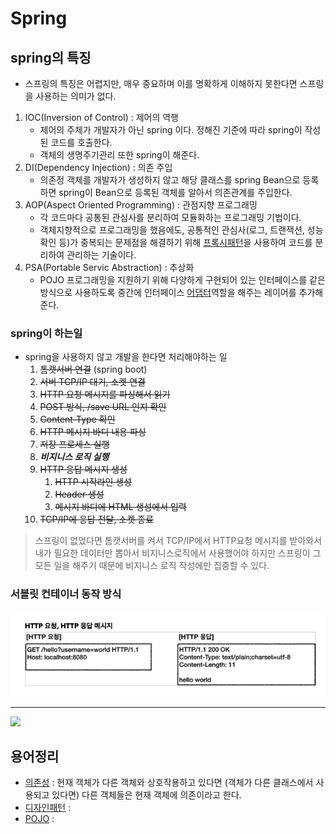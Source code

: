 # Spring

## spring의 특징

* 스프링의 특징은 어렵지만, 매우 중요하며 이를 명확하게 이해하지 못한다면 스프링을 사용하는 의미가 없다.

1. IOC(Inversion of Control) : 제어의 역행
    * 제어의 주체가 개발자가 아닌 spring 이다. 정해진 기준에 따라 spring이 작성된 코드를 호출한다.
    * 객체의 생명주기관리 또한 spring이 해준다.
2. DI(Dependency Injection) : 의존 주입
    * 의존정 객체를 개발자가 생성하지 않고 해당 클래스를 spring Bean으로 등록하면 spring이 Bean으로 등록된 객체를 알아서 의존관계를 주입한다.
3. AOP(Aspect Oriented Programming) : 관점지향 프로그래밍
    * 각 코드마다 공통된 관심사를 분리하여 모듈화하는 프로그래밍 기법이다.
    * 객체지향적으로 프로그래밍을 했음에도, 공통적인 관심사(로그, 트랜잭션, 성능확인 등)가 중복되는 문제점을 해결하기 위해 [프록시패턴]()을 사용하여 코드를 분리하여 관리하는 기술이다.
4. PSA(Portable Servic Abstraction) : 추상화
    * POJO 프로그래밍을 지원하기 위해 다양하게 구현되어 있는 인터페이스를 같은 방식으로 사용하도록 중간에 인터페이스 [어댑터]()역할을 해주는 레이어를 추가해준다.

### spring이 하는일
* spring을 사용하지 않고 개발을 한다면 처리해야하는 일
  1. ~~톰캣서버 연결~~ (spring boot)
  2. ~~서버 TCP/IP 대기, 소켓 연결~~
  3. ~~HTTP 요청 메시지를 파싱해서 읽기~~
  4. ~~POST 방식, /save URL 인지 확인~~
  5. ~~Content-Type 확인~~
  6. ~~HTTP 메시지 바디 내용 파싱~~
  7. ~~저장 프로세스 실행~~
  8. ***비지니스 로직 실행***
  9. ~~HTTP 응답 메시지 생성~~
     1. ~~HTTP 시작라인 생성~~
     2. ~~Header 생성~~
     3. ~~메시지 바디에 HTML 생성에서 입력~~
  10. ~~TCP/IP에 응답 전달, 소켓 종료~~

> 스프링이 없었다면 톰캣서버를 켜서 TCP/IP에서 HTTP요청 메시지를 받아와서
> 내가 필요한 데이터만 뽑아서 비지니스로직에서 사용했어야 하지만 스프링이
> 그 모든 일을 해주기 때문에 비지니스 로직 작성에만 집중할 수 있다.

### 서블릿 컨테이너 동작 방식

<img src="https://github.com/gudals-kim/Studyroom/blob/delevlop/webFramework/spring/img/rquestAndResponse.png">

---

![](https://github.com/gudals-kim/Studyroom/tree/delevlop/webFramework/spring/img/rquestAndResponse.png)


## 용어정리
- [의존성]() : 현재 객체가 다른 객체와 상호작용하고 있다면 (객체가 다른 클래스에서 사용되고 있다면) 다른 객체들은 현재 객체에 의존이라고 한다.
- [디자인패턴]() :
- [POJO]() : 